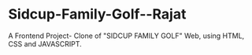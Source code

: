 # Sidcup-Family-Golf--Rajat
A Frontend Project- Clone of "SIDCUP FAMILY GOLF" Web, using HTML, CSS and JAVASCRIPT. 
